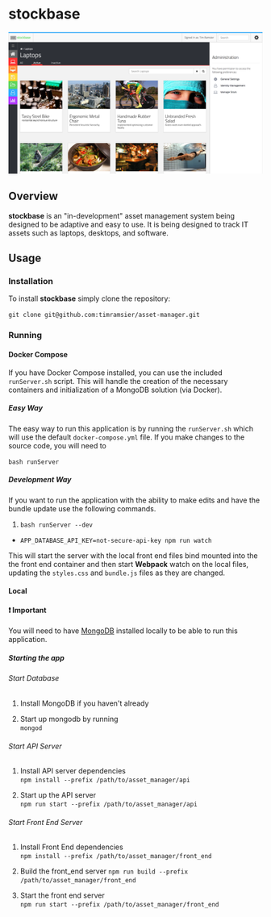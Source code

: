 # stockbase

<img src='demo.png' alt='Demo Image' style='max-width=600px'>

## Overview

**stockbase** is an "in-development" asset management system being designed to
be adaptive and easy to use.  It is being designed to track IT assets such as
laptops, desktops, and software.

## Usage

### Installation

To install **stockbase** simply clone the repository:

`git clone git@github.com:timramsier/asset-manager.git`

### Running

#### Docker Compose

If you have Docker Compose installed, you can use the included `runServer.sh`
script.  This will handle the creation of the necessary containers and
initialization of a MongoDB solution (via Docker).

##### Easy Way
The easy way to run this application is by running the `runServer.sh` which will
use the default `docker-compose.yml` file.  If you make changes to the source code,
you will need to

`bash runServer`

##### Development Way
If you want to run the application with the ability to make edits and have the
bundle update use the following commands.
1. `bash runServer --dev`
*  `APP_DATABASE_API_KEY=not-secure-api-key npm run watch`

This will start the server with the local front end files bind mounted into the
the front end container and then start **Webpack** watch on the local files,
updating the `styles.css` and `bundle.js` files as they are changed.
#### Local

#### :exclamation: Important

You will need to have [MongoDB](https://docs.mongodb.com/manual/installation/)
installed locally to be able to run this application.

##### Starting the app

###### Start Database
1. Install MongoDB if you haven't already

1. Start up mongodb by running <br>
  `mongod`

###### Start API Server
1. Install API server dependencies <br>
  `npm install --prefix /path/to/asset_manager/api`

1. Start up the API server <br>
  `npm run start --prefix /path/to/asset_manager/api`

###### Start Front End Server
1. Install Front End dependencies <br>
  `npm install --prefix /path/to/asset_manager/front_end`

1. Build the front_end server
  `npm run build --prefix /path/to/asset_manager/front_end`

1. Start the front end server <br>
  `npm run start --prefix /path/to/asset_manager/front_end`
